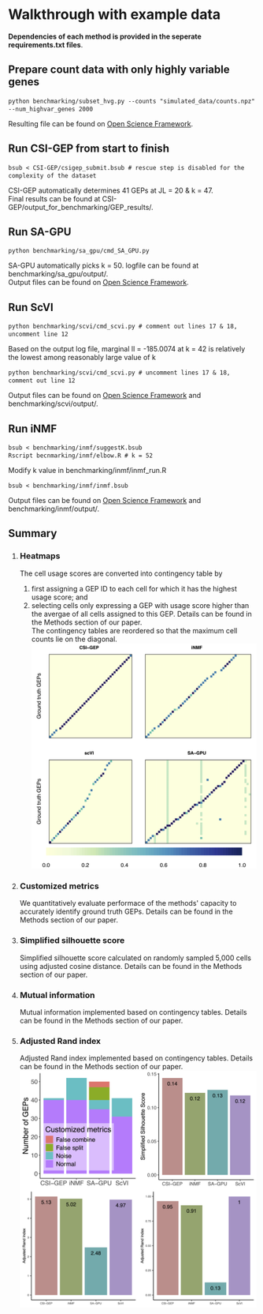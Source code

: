 # Walkthrough with example data 
**Dependencies of each method is provided in the seperate requirements.txt files**.
## Prepare count data with only highly variable genes
   ```
   python benchmarking/subset_hvg.py --counts "simulated_data/counts.npz" --num_highvar_genes 2000
   ```
   Resulting file can be found on [Open Science Framework](https://osf.io/tknm2/).
   
## Run CSI-GEP from start to finish
   ```
   bsub < CSI-GEP/csigep_submit.bsub # rescue step is disabled for the complexity of the dataset
   ```
   CSI-GEP automatically determines 41 GEPs at JL = 20 & k = 47.\
   Final results can be found at CSI-GEP/output_for_benchmarking/GEP_results/.

## Run SA-GPU
   ```
   python benchmarking/sa_gpu/cmd_SA_GPU.py
   ```
   SA-GPU automatically picks k = 50. logfile can be found at benchmarking/sa_gpu/output/.\
   Output files can be found on [Open Science Framework](https://osf.io/tknm2/). 

## Run ScVI
   ```
   python benchmarking/scvi/cmd_scvi.py # comment out lines 17 & 18, uncomment line 12
   ```
   Based on the output log file, marginal ll = -185.0074 at k = 42 is relatively the lowest among reasonably large value of k
   ```
   python benchmarking/scvi/cmd_scvi.py # uncomment lines 17 & 18, comment out line 12
   ```
   Output files can be found on [Open Science Framework](https://osf.io/tknm2/) and benchmarking/scvi/output/.

## Run iNMF
   ```
   bsub < benchmarking/inmf/suggestK.bsub
   Rscript becnmarking/inmf/elbow.R # k = 52
   ```
   Modify k value in benchmarking/inmf/inmf_run.R
   ```
   bsub < benchmarking/inmf/inmf.bsub
   ```
   Output files can be found on [Open Science Framework](https://osf.io/tknm2/) and benchmarking/inmf/output/. 
   
## Summary
   1. ### Heatmaps 
      The cell usage scores are converted into contingency table by
      1. first assigning a GEP ID to each cell for which it has the highest usage score; and
      2. selecting cells only expressing a GEP with usage score higher than the avergae of all cells assigned to this GEP.
      Details can be found in the Methods section of our paper. \
      The contingency tables are reordered so that the maximum cell counts lie on the diagonal. \
      ![heatmap](https://github.com/geeleherlab/CSI-GEP/blob/main/benchmarking/summary/heatmaps.png)

   3. ### Customized metrics
      We quantitatively evaluate performace of the methods' capacity to accurately identify ground truth GEPs. Details can be found in the Methods section of our paper. 
   5. ### Simplified silhouette score
      Simplified silhouette score calculated on randomly sampled 5,000 cells using adjusted cosine distance. Details can be found in the Methods section of our paper. 
   7. ### Mutual information
      Mutual information implemented based on contingency tables. Details can be found in the Methods section of our paper. 
   9. ### Adjusted Rand index
      Adjusted Rand index implemented based on contingency tables. Details can be found in the Methods section of our paper. 
      ![comparison](https://github.com/geeleherlab/CSI-GEP/blob/main/benchmarking/summary/metrics.png)
